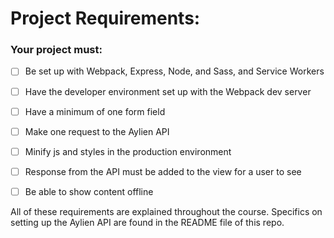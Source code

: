 # Project Requirements:

### Your project must:

- [ ] Be set up with Webpack, Express, Node, and Sass, and Service Workers


- [ ] Have the developer environment set up with the Webpack dev server

- [ ] Have a minimum of one form field

- [ ] Make one request to the Aylien API


- [ ] Minify js and styles in the production environment

- [ ] Response from the API must be added to the view for a user to see 

- [ ] Be able to show content offline

All of these requirements are explained throughout the course. Specifics on setting up the Aylien API are found in the README file of this repo.
